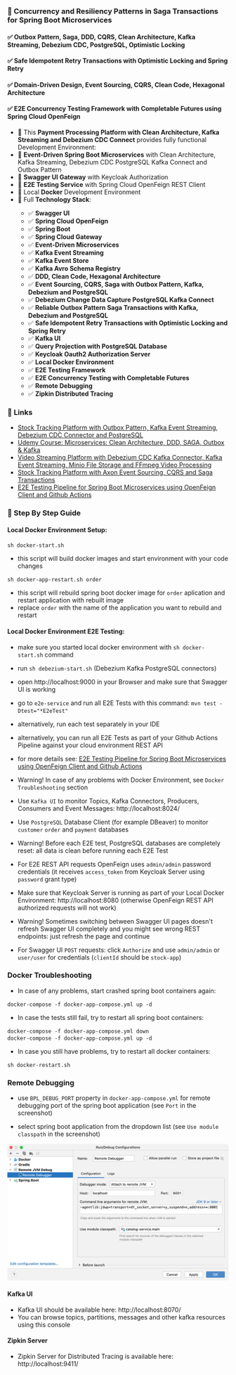 ### 📖 Concurrency and Resiliency Patterns in Saga Transactions for Spring Boot Microservices

#### ✅ Outbox Pattern, Saga, DDD, CQRS, Clean Architecture, Kafka Streaming, Debezium CDC, PostgreSQL, Optimistic Locking
#### ✅ Safe Idempotent Retry Transactions with Optimistic Locking and Spring Retry
#### ✅ Domain-Driven Design, Event Sourcing, CQRS, Clean Code, Hexagonal Architecture
#### ✅ E2E Concurrency Testing Framework with Completable Futures using Spring Cloud OpenFeign

<ul style="list-style-type:disc">
    <li>📖 This <b>Payment Processing Platform with Clean Architecture, Kafka Streaming and Debezium CDC Connect</b> provides fully functional Development Environment:</li>
    <li>📖 <b>Event-Driven Spring Boot Microservices</b> with Clean Architecture, Kafka Streaming, Debezium CDC PostgreSQL Kafka Connect and Outbox Pattern</li>
    <li>📖 <b>Swagger UI Gateway</b> with Keycloak Authorization</li>
    <li>📖 <b>E2E Testing Service</b> with Spring Cloud OpenFeign REST Client</li>
    <li>📖 Local <b>Docker</b> Development Environment</li>
  <li>📖 Full <b>Technology Stack</b>:</li>
  <ul>
    <li>✅ <b>Swagger UI</b></li>
    <li>✅ <b>Spring Cloud OpenFeign</b></li>
    <li>✅ <b>Spring Boot</b></li>
    <li>✅ <b>Spring Cloud Gateway</b></li>
    <li>✅ <b>Event-Driven Microservices</b></li>
    <li>✅ <b>Kafka Event Streaming</b></li>
    <li>✅ <b>Kafka Event Store</b></li>
    <li>✅ <b>Kafka Avro Schema Registry</b></li>
    <li>✅ <b>DDD, Clean Code, Hexagonal Architecture</b></li>
    <li>✅ <b>Event Sourcing, CQRS, Saga with Outbox Pattern, Kafka, Debezium and PostgreSQL</b></li>
    <li>✅ <b>Debezium Change Data Capture PostgreSQL Kafka Connect</b></li>
    <li>✅ <b>Reliable Outbox Pattern Saga Transactions with Kafka, Debezium and PostgreSQL</b></li>
    <li>✅ <b>Safe Idempotent Retry Transactions with Optimistic Locking and Spring Retry</b></li>
    <li>✅ <b>Kafka UI</b></li>
    <li>✅ <b>Query Projection with PostgreSQL Database</b></li>
    <li>✅ <b>Keycloak Oauth2 Authorization Server</b></li>
    <li>✅ <b>Local Docker Environment</b></li>
    <li>✅ <b>E2E Testing Framework</b></li>
    <li>✅ <b>E2E Concurrency Testing with Completable Futures</b></li>
    <li>✅ <b>Remote Debugging</b></li>
    <li>✅ <b>Zipkin Distributed Tracing</b></li>
  </ul>
</ul>

### 📖 Links

- [Stock Tracking Platform with Outbox Pattern, Kafka Event Streaming, Debezium CDC Connector and PostgreSQL](https://github.com/skyglass/stock-tracking-03)
- [Udemy Course: Microservices: Clean Architecture, DDD, SAGA, Outbox & Kafka](https://www.udemy.com/course/microservices-clean-architecture-ddd-saga-outbox-kafka-kubernetes/)
- [Video Streaming Platform with Debezium CDC Kafka Connector, Kafka Event Streaming, Minio File Storage and FFmpeg Video Processing](https://github.com/greeta-video-01/video-api)
- [Stock Tracking Platform with Axon Event Sourcing, CQRS and Saga Transactions](https://github.com/greeta-stock-02/stock-api)
- [E2E Testing Pipeline for Spring Boot Microservices using OpenFeign Client and Github Actions](https://www.linkedin.com/pulse/e2e-testing-pipeline-spring-boot-microservices-using-openfeign/)

### 📖 Step By Step Guide

#### Local Docker Environment Setup:

```
sh docker-start.sh
```

- this script will build docker images and start environment with your code changes

```
sh docker-app-restart.sh order
```

- this script will rebuild spring boot docker image for `order` aplication and restart application with rebuilt image
- replace `order` with the name of the application you want to rebuild and restart


#### Local Docker Environment E2E Testing:

- make sure you started local docker environment with `sh docker-start.sh` command

- run `sh debezium-start.sh` (Debezium Kafka PostgreSQL connectors)

- open http://localhost:9000 in your Browser and make sure that Swagger UI is working

- go to `e2e-service` and run all E2E Tests with this command: `mvn test -Dtest="*E2eTest"`

- alternatively, run each test separately in your IDE

- alternatively, you can run all E2E Tests as part of your Github Actions Pipeline against your cloud environment REST API

- for more details see: [E2E Testing Pipeline for Spring Boot Microservices using OpenFeign Client and Github Actions](https://www.linkedin.com/pulse/e2e-testing-pipeline-spring-boot-microservices-using-openfeign/)

- Warning! In case of any problems with Docker Environment, see `Docker Troubleshooting` section

- Use `Kafka UI` to monitor Topics, Kafka Connectors, Producers, Consumers and Event Messages: http://localhost:8024/

- Use `PostgreSQL` Database Client (for example DBeaver) to monitor `customer` `order` and `payment` databases

- Warning! Before each E2E test, PostgreSQL databases are completely reset: all data is clean before running each E2E Test

- For E2E REST API requests OpenFeign uses  `admin/admin` password credentials (it receives `access_token` from Keycloak Server using `password` grant type)

- Make sure that Keycloak Server is running as part of your Local Docker Environment: http://localhost:8080 (otherwise OpenFeign REST API authorized requests will not work)

- Warning! Sometimes switching between Swagger UI pages doesn't refresh Swagger UI completely and you might see wrong REST endpoints: just refresh the page and continue

- For Swagger UI `POST` requests: click `Authorize` and use `admin/admin` or `user/user` for credentials (`clientId` should be `stock-app`)


### Docker Troubleshooting

- In case of any problems, start crashed spring boot containers again:

```
docker-compose -f docker-app-compose.yml up -d
```

- In case the tests still fail, try to restart all spring boot containers:

```
docker-compose -f docker-app-compose.yml down
docker-compose -f docker-app-compose.yml up -d
```

- In case you still have problems, try to restart all docker containers:

```
sh docker-restart.sh
```


### Remote Debugging

- use `BPL_DEBUG_PORT` property in `docker-app-compose.yml` for remote debugging port of the spring boot application (see `Port` in the screenshot)

- select spring boot application from the dropdown list (see `Use module classpath` in the screenshot)

![Configuration to debug a containerized Java application from IntelliJ IDEA](documentation/06-14.png)

#### Kafka UI

- Kafka UI should be available here: http://localhost:8070/
- You can browse topics, partitions, messages and other kafka resources using this console

#### Zipkin Server

- Zipkin Server for Distributed Tracing is available here: http://localhost:9411/
